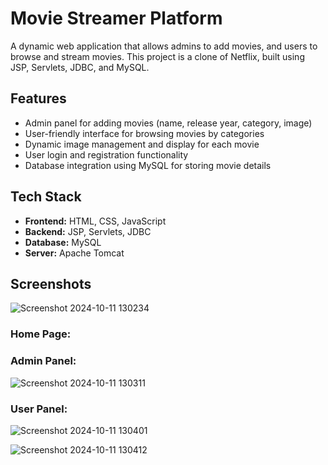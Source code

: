 # Movie Streamer Platform

A dynamic web application that allows admins to add movies, and users to browse and stream movies. This project is a clone of Netflix, built using JSP, Servlets, JDBC, and MySQL.

## Features

- Admin panel for adding movies (name, release year, category, image)
- User-friendly interface for browsing movies by categories
- Dynamic image management and display for each movie
- User login and registration functionality
- Database integration using MySQL for storing movie details

## Tech Stack

- **Frontend:** HTML, CSS, JavaScript
- **Backend:** JSP, Servlets, JDBC
- **Database:** MySQL
- **Server:** Apache Tomcat

## Screenshots
![Screenshot 2024-10-11 130234](https://github.com/user-attachments/assets/aba76faa-d38f-4918-af80-b47fb81be8b2)

### Home Page:

### Admin Panel:
![Screenshot 2024-10-11 130311](https://github.com/user-attachments/assets/f01a9601-0a0f-4148-8289-16f951ba1f9e)

### User Panel:
![Screenshot 2024-10-11 130401](https://github.com/user-attachments/assets/8744be5d-01b3-4d3a-8dbb-33fd35a3a8e9)

![Screenshot 2024-10-11 130412](https://github.com/user-attachments/assets/fda3b77a-5fa1-4979-98c8-7141c2615b21)

